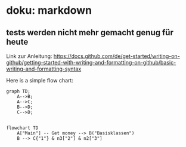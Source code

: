 # doku: markdown
## tests werden nicht mehr gemacht genug für heute

Link zur Anleitung: https://docs.github.com/de/get-started/writing-on-github/getting-started-with-writing-and-formatting-on-github/basic-writing-and-formatting-syntax

Here is a simple flow chart:

```mermaid
graph TD;
    A-->B;
    A-->C;
    B-->D;
    C-->D;


flowchart TD
    A["Main"] -- Get money --> B("Basisklassen")
    B --> C{"1"} & n3["2"] & n2["3"]

```

